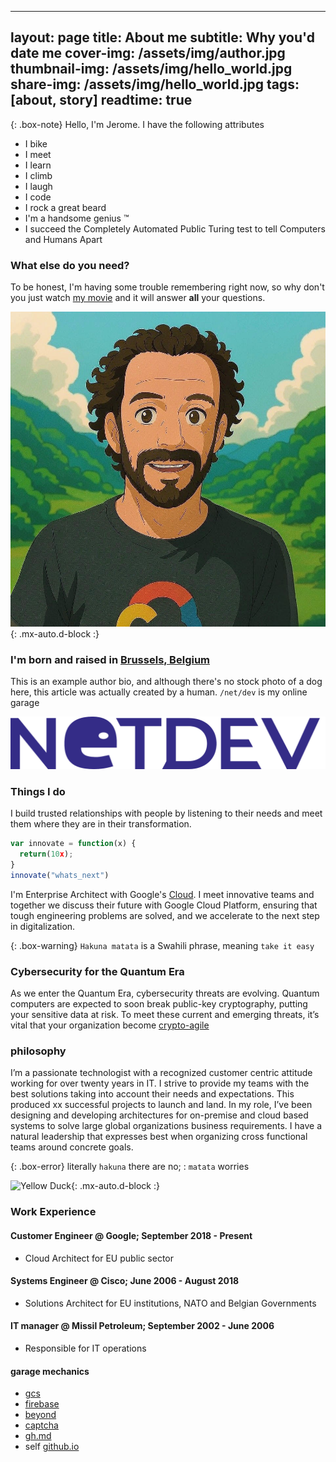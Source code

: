----
layout: page
title: About me
subtitle: Why you'd date me
cover-img: /assets/img/author.jpg
thumbnail-img: /assets/img/hello_world.jpg
share-img: /assets/img/hello_world.jpg
tags: [about, story]
readtime: true
---

{: .box-note}
Hello, I'm Jerome. I have the following attributes

- I bike
- I meet
- I learn
- I climb
- I laugh
- I code
- I rock a great beard
- I'm a handsome genius &#8482;
- I succeed the Completely Automated Public Turing test to tell Computers and Humans Apart

### What else do you need?

To be honest, I'm having some trouble remembering right now, so why don't you just watch [my movie](https://en.wikipedia.org/wiki/The_Princess_Bride_%28film%29) and it will answer **all** your questions.

![Yellow Duck](/assets/img/me-ghibli.jpg 'ghibli'){: .mx-auto.d-block :}

### I'm born and raised in [Brussels, Belgium](https://goo.gl/maps/Xhy4aBu1WYrbBHe97)

This is an example author bio, and although there's no stock photo of a dog here, this article was actually created by a human. `/net/dev` is my online garage 

![Yellow Duck](/assets/img/logo.png 'Logo')

### Things I do

I build trusted relationships with people by listening to their needs and meet them where they are in their transformation.

```javascript
var innovate = function(x) {
  return(10x);
}
innovate("whats_next")
```

I'm Enterprise Architect with Google's [Cloud](https://cloud.google.com). I meet innovative teams and together we discuss their future with Google Cloud Platform, ensuring that tough engineering problems are solved, and we accelerate to the next step in digitalization.

{: .box-warning}
`Hakuna matata` is a Swahili phrase, meaning `take it easy`

### Cybersecurity for the Quantum Era

As we enter the Quantum Era, cybersecurity threats are evolving. Quantum computers are expected to soon break public-key cryptography, putting your sensitive data at risk. To meet these current and emerging threats, it’s vital that your organization become [crypto-agile](https://cloud.google.com/blog/products/identity-security/how-google-is-preparing-for-a-post-quantum-world)

### philosophy

I’m a passionate technologist with a recognized customer centric attitude working for over twenty years in IT.  I strive to provide my teams with the best solutions taking into account their needs and expectations. This produced xx successful projects to launch and land.  In my role, I’ve been  designing and developing architectures for on-premise and cloud based systems to solve large global organizations business requirements.  I have a natural leadership that expresses best when organizing cross functional teams around concrete goals.

{: .box-error}
literally `hakuna` there are no; : `matata` worries

![Yellow Duck](/assets/img/avatar.jpg 'avatar'){: .mx-auto.d-block :}

### Work Experience

#### Customer Engineer @ Google; September  2018 - Present

- Cloud  Architect for EU public sector

#### Systems Engineer @ Cisco; June  2006 - August 2018

- Solutions Architect for EU institutions, NATO and Belgian Governments

#### IT manager @ Missil Petroleum; September 2002 - June 2006

- Responsible for IT operations

#### garage mechanics
- [gcs](https://netdev.be)
- [firebase](https://fb.netdev.be/)
- [beyond](https://beyond.netdev.be/)
- [captcha](https://web3.netdev.be/)
- [gh.md](https://v3.netdev.be)
- self [github.io](https://blog.netdev.be)
